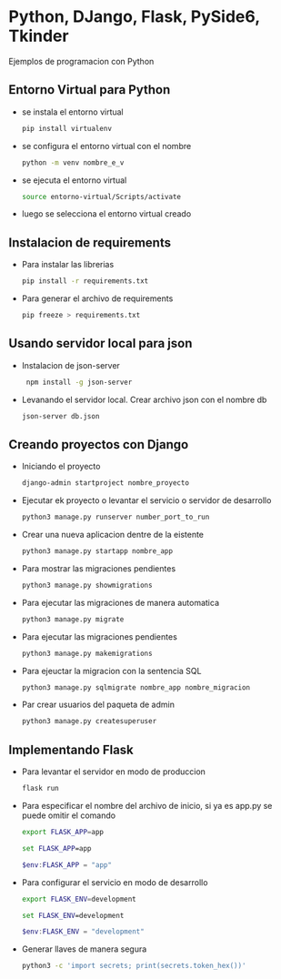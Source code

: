 # Python, DJango, Flask, PySide6, Tkinder

Ejemplos de programacion con Python

## Entorno Virtual para Python

- se instala el entorno virtual

    ```bash
    pip install virtualenv
    ```

- se configura el entorno virtual con el nombre

    ```bash
    python -m venv nombre_e_v
    ```

- se ejecuta el entorno virtual

    ```bash
    source entorno-virtual/Scripts/activate
    ```

- luego se selecciona el entorno virtual creado

## Instalacion de requirements
- Para instalar las librerias
    ```bash
    pip install -r requirements.txt
    ```
- Para generar el archivo de requirements
    ```bash
    pip freeze > requirements.txt
    ```

## Usando servidor local para json
- Instalacion de json-server
  ```bash
   npm install -g json-server
  ```
- Levanando el servidor local. Crear archivo json con el nombre db
  ```bash
  json-server db.json
  ```

## Creando proyectos con Django
- Iniciando el proyecto
  ```bash
  django-admin startproject nombre_proyecto
  ```
- Ejecutar ek proyecto o levantar el servicio o servidor de desarrollo
  ```bash
  python3 manage.py runserver number_port_to_run
  ```
- Crear una nueva aplicacion dentre de la eistente
  ```bash
  python3 manage.py startapp nombre_app
  ```
- Para mostrar las migraciones pendientes
  ```bash
  python3 manage.py showmigrations
  ```
- Para ejecutar las migraciones de manera automatica
  ```bash
  python3 manage.py migrate
  ```
- Para ejecutar las migraciones pendientes
  ```bash
  python3 manage.py makemigrations
  ```
- Para ejeuctar la migracion con la sentencia SQL
  ```bash
  python3 manage.py sqlmigrate nombre_app nombre_migracion
  ```
- Par crear usuarios del paqueta de admin
  ```bash
  python3 manage.py createsuperuser
  ```

## Implementando Flask
- Para levantar el servidor en modo de produccion
  ```bash
  flask run
  ```
- Para especificar el nombre del archivo de inicio, si ya es app.py se puede omitir el comando
  ```bash
  export FLASK_APP=app 
  ```
  ```cmd
  set FLASK_APP=app
  ```
  ```powershell
  $env:FLASK_APP = "app"
  ```
- Para configurar el servicio en modo de desarrollo
  ```bash
  export FLASK_ENV=development
  ```
  ```cmd
  set FLASK_ENV=development
  ```
  ```powershell
  $env:FLASK_ENV = "development"
  ```
- Generar llaves de manera segura
  ```bash
  python3 -c 'import secrets; print(secrets.token_hex())'
  ```